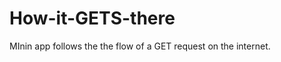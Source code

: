 How-it-GETS-there
=================

MInin app follows the the flow of a GET request on the internet.
